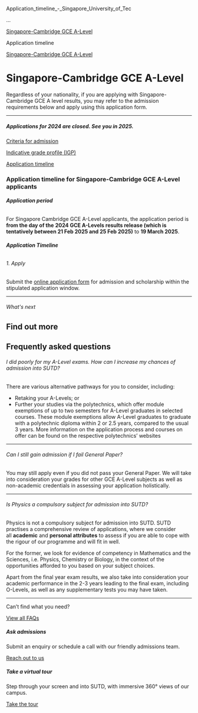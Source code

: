 Application_timeline_-_Singapore_University_of_Tec



…

 [Singapore-Cambridge GCE A-Level](/admissions/undergraduate/singapore-cambridge-gce-a-level) 

Application timeline

[Singapore-Cambridge GCE A-Level](https://www.sutd.edu.sg/admissions/undergraduate/singapore-cambridge-gce-a-level)

Singapore-Cambridge GCE A-Level
===============================

Regardless of your nationality, if you are applying with Singapore-Cambridge GCE A level results, you may refer to the admission requirements below and apply using this application form.

---



##### Applications for 2024 are closed. **See you in 2025.**

[Criteria for admission](/admissions/undergraduate/singapore-cambridge-gce-a-level/criteria-for-admission/#tabs)

[Indicative grade profile (IGP)](/admissions/undergraduate/singapore-cambridge-gce-a-level/indicative-grade-profile-igp/#tabs)

[Application timeline](/admissions/undergraduate/singapore-cambridge-gce-a-level/application-timeline/#tabs)

### Application timeline for Singapore-Cambridge GCE A-Level applicants




###### **Application period**

For Singapore Cambridge GCE A-Level applicants, the application period is **from the day of the** **2024 GCE A-Levels results release (which is tentatively between 21 Feb 2025 and 25 Feb 2025)** to **19 March 2025**.

###### **Application Timeline**

###### 1. Apply

Submit the [online application form](https://admission.sutd.edu.sg/psp/CSADM1PRD/APPLICANT/HRMS/?cmd=login&languageCd=ENG&) for admission and scholarship within the stipulated application window.

---

###### What's next

Find out more
-------------

Frequently asked questions
--------------------------

###### I did poorly for my A-Level exams. How can I increase my chances of admission into SUTD?

There are various alternative pathways for you to consider, including:

* Retaking your A-Levels; or
* Further your studies via the polytechnics, which offer module exemptions of up to two semesters for A-Level graduates in selected courses. These module exemptions allow A-Level graduates to graduate with a polytechnic diploma within 2 or 2.5 years, compared to the usual 3 years. More information on the application process and courses on offer can be found on the respective polytechnics’ websites

---

###### Can I still gain admission if I fail General Paper?

You may still apply even if you did not pass your General Paper. We will take into consideration your grades for other GCE A-Level subjects as well as non-academic credentials in assessing your application holistically.

---

###### Is Physics a compulsory subject for admission into SUTD?

Physics is not a compulsory subject for admission into SUTD. SUTD practises a comprehensive review of applications, where we consider all **academic** and **personal attributes** to assess if you are able to cope with the rigour of our programme and will fit in well.

For the former, we look for evidence of competency in Mathematics and the Sciences, i.e. Physics, Chemistry or Biology, in the context of the opportunities afforded to you based on your subject choices.

Apart from the final year exam results, we also take into consideration your academic performance in the 2-3 years leading to the final exam, including O-Levels, as well as any supplementary tests you may have taken.

---

Can’t find what you need?

[View all FAQs](/admissions/undergraduate/faq/?faq-category=1652)

##### Ask admissions

Submit an enquiry or schedule a call with our friendly admissions team.

[Reach out to us](/admissions/undergraduate/ask-admissions/)

##### Take a virtual tour

Step through your screen and into SUTD, with immersive 360° views of our campus.

[Take the tour](https://virtualtour.sutd.edu.sg/)

